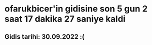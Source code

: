 # ofarukbicer'in gidisine son 5 gun 2 saat 17 dakika 27 saniye kaldi

## Gidis tarihi: 30.09.2022 :(